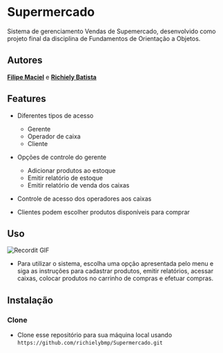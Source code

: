 # Supermercado

Sistema de gerenciamento Vendas de Supemercado, desenvolvido como projeto final da disciplina de Fundamentos de Orientação a Objetos.

## Autores
<a href="https://github.com/FilipeMaciel" target="_blank">**Filipe Maciel**</a> e
<a href="https://github.com/richielybmp" target="_blank">**Richiely Batista**</a>

## Features

- Diferentes tipos de acesso
  - Gerente
  - Operador de caixa
  - Cliente

- Opções de controle do gerente
  - Adicionar produtos ao estoque
  - Emitir relatório de estoque
  - Emitir relatório de venda dos caixas
  
- Controle de acesso dos operadores aos caixas

- Clientes podem escolher produtos disponíveis para comprar

## Uso
![Recordit GIF](http://g.recordit.co/hsENae0SS5.gif)
- Para utilizar o sistema, escolha uma opção apresentada pelo menu e siga as instruções para cadastrar produtos, emitir relatórios, acessar caixas, colocar produtos no carrinho de compras e efetuar compras.

## Instalação
### Clone
- Clone esse repositório para sua máquina local usando `https://github.com/richielybmp/Supermercado.git`
